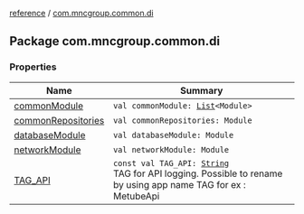 [reference](../index.md) / [com.mncgroup.common.di](./index.md)

## Package com.mncgroup.common.di

### Properties

| Name | Summary |
|---|---|
| [commonModule](common-module.md) | `val commonModule: `[`List`](https://kotlinlang.org/api/latest/jvm/stdlib/kotlin.collections/-list/index.html)`<Module>` |
| [commonRepositories](common-repositories.md) | `val commonRepositories: Module` |
| [databaseModule](database-module.md) | `val databaseModule: Module` |
| [networkModule](network-module.md) | `val networkModule: Module` |
| [TAG_API](-t-a-g_-a-p-i.md) | `const val TAG_API: `[`String`](https://kotlinlang.org/api/latest/jvm/stdlib/kotlin/-string/index.html)<br>TAG for API logging. Possible to rename by using app name TAG for ex : MetubeApi |
